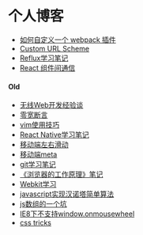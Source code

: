 个人博客
=========
  - [如何自定义一个 webpack 插件](https://github.com/huangsy/blog/issues/18)
  - [Custom URL Scheme](https://github.com/huangsy/blog/issues/13)
  - [Reflux学习笔记](https://github.com/huangsy/blog/issues/12)
  - [React 组件间通信](https://github.com/huangsy/blog/issues/11)

#### Old

  - [无线Web开发经验谈](http://am-team.github.io/amg/dev-exp-doc.html)
  - [零宽断言](https://github.com/huangsy/blog/issues/15)
  - [vim使用技巧](https://github.com/huangsy/blog/issues/10)
  - [React Native学习笔记](https://github.com/huangsy/blog/issues/9)
  - [移动端左右滑动](https://github.com/huangsy/blog/issues/8)
  - [移动端meta](https://github.com/huangsy/blog/issues/7)
  - [git学习笔记](https://github.com/huangsy/blog/issues/6)
  - [《浏览器的工作原理》笔记](https://github.com/huangsy/blog/issues/5)
  - [Webkit学习](https://github.com/huangsy/blog/issues/4)
  - [javascript实现汉诺塔简单算法](https://github.com/huangsy/blog/issues/3)
  - [js数组的一个坑](https://github.com/huangsy/blog/issues/2)
  - [IE8下不支持window.onmousewheel](https://github.com/huangsy/blog/issues/1)
  - [css tricks](https://css-tricks.com/examples/ShapesOfCSS/?=derp)
